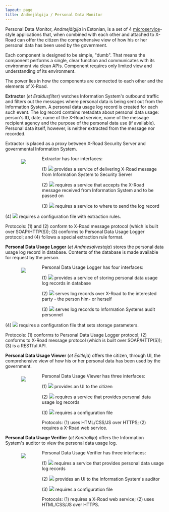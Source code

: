 ```yaml
---
layout: page
title: Andmejälgija / Personal Data Monitor
---
```


Personal Data Monitor, *Andmejälgija* in Estonian, is a set of 4 [microservice](https://en.wikipedia.org/wiki/Microservices)-style  applications that, when combined with each other and attached to X-Road can offer the citizen the comprehensive view of how his or her personal data has been used by the government.

Each component is designed to be simple, "dumb". That means the component performs a single, clear function and communicates with its environment via clean APIs. Component requires only limited view and understanding of its environment. 

The power lies in how the components are connected to each other and the elements of X-Road.

**Extractor** (*et* *Eraldusfilter*) watches Information System's outbound traffic and filters out the messages where personal data is being sent out from the Information System. A personal data usage log record is created for each such event. The log record contains metadata about personal data usage: person's ID, date, name of the X-Road service, name of the message recipient agency and the purpose of the personal data use (if available). Personal data itself, however, is neither extracted from the message nor recorded. 

Extractor is placed as a proxy between X-Road Security Server and governmental Information System.  

<img style='float:left; margin: 10px 50px 140px 50px;' src='{{ site.url }}/img/Extractor.svg'>

Extractor has four interfaces:

(1) <img style='display: inline-block;' src='{{ site.url }}/img/ProvidesRIGHT.svg'> provides a service of delivering X-Road message from Information System to Security Server

(2) <img style='display: inline-block;' src='{{ site.url }}/img/RequiresLEFT.svg'> requires a service that accepts the X-Road message received from Information System and to be passed on

(3) <img style='display: inline-block;' src='{{ site.url }}/img/RequiresDOWN.svg'> requires a service to where to send the log record

(4) <img style='display: inline-block;' src='{{ site.url }}/img/ConfUP.svg'> requires a configuration file with extraction rules.

Protocols: (1) and (2) conform to X-Road message protocol (which is built over SOAP/HTTP(S)); (3) conforms to Personal Data Usage Logger protocol; and (4) follows a special extraction rule format.

**Personal Data Usage Logger** (*et* *Andmesalvestaja*) stores the personal data usage log record in database. Contents of the database is made available for request by the person.  

<img style='float:left; margin: 10px 50px 140px 50px;'  src='{{ site.url }}/img/Logger.svg'>

Personal Data Usage Logger has four interfaces:

(1) <img style='display: inline-block;' src='{{ site.url }}/img/ProvidesUP.svg'> provides a service of storing personal data usage log records in database

(2) <img style='display: inline-block;' src='{{ site.url }}/img/ProvidesLEFT.svg'> serves log records over X-Road to the interested party - the person him- or herself 

(3) <img style='display: inline-block;' src='{{ site.url }}/img/ProvidesDOWN.svg'> serves log records to Information Systems audit personnel

(4) <img style='display: inline-block;' src='{{ site.url }}/img/ConfRIGHT.svg'> requires a configuration file that sets storage parameters.

Protocols: (1) conforms to Personal Data Usage Logger protocol; (2) conforms to X-Road message protocol (which is built over SOAP/HTTP(S)); (3) is a RESTful API.

**Personal Data Usage Viewer** (*et* *Esitleja*) offers the citizen, through UI, the comprehensive view of how his or her personal data has been used by the government.  

<img style='float:left; margin: 10px 50px 140px 50px;'  src='{{ site.url }}/img/Viewer.svg'>

Personal Data Usage Viewer has three interfaces:

(1) <img style='display: inline-block;' src='{{ site.url }}/img/ProvidesLEFT.svg'> provides an UI to the citizen

(2) <img style='display: inline-block;' src='{{ site.url }}/img/RequiresRIGHT.svg'> requires a service that provides personal data usage log records 

(3) <img style='display: inline-block;' src='{{ site.url }}/img/ConfUP.svg'> requires a configuration file

Protocols: (1) uses HTML/CSS/JS over HTTPS; (2) requires a X-Road web service.

**Personal Data Usage Verifier** (*et* *Kontrollija*) offers the Information System's auditor to view the personal data usage log.  

<img style='float:left; margin: 10px 50px 140px 50px;'  src='{{ site.url }}/img/Verifier.svg'>

Personal Data Usage Verifier has three interfaces:

(1) <img style='display: inline-block;' src='{{ site.url }}/img/RequiresRIGHT.svg'> requires a service that provides personal data usage log records 

(2) <img style='display: inline-block;' src='{{ site.url }}/img/ProvidesLEFT.svg'> provides an UI to the Information System's auditor

(3) <img style='display: inline-block;' src='{{ site.url }}/img/ConfUP.svg'> requires a configuration file

Protocols: (1) requires a X-Road web service; (2) uses HTML/CSS/JS over HTTPS.





